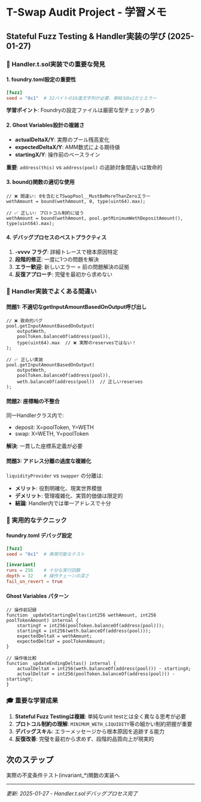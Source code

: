 # T-Swap Audit Project - 学習メモ

## Stateful Fuzz Testing & Handler実装の学び (2025-01-27)

### 🎯 Handler.t.sol実装での重要な発見

#### 1. foundry.toml設定の重要性

```toml
[fuzz]
seed = "0x1"  # 32バイトの16進文字列が必要、単純な0x2だとエラー
```

**学習ポイント**: Foundryの設定ファイルは厳密な型チェックあり

#### 2. Ghost Variables設計の複雑さ

- **actualDeltaX/Y**: 実際のプール残高変化
- **expectedDeltaX/Y**: AMM数式による期待値
- **startingX/Y**: 操作前のベースライン

**重要**: `address(this)` vs `address(pool)` の追跡対象間違いは致命的

#### 3. bound()関数の適切な使用

```solidity
// ❌ 間違い: 0を含むとTSwapPool__MustBeMoreThanZeroエラー
wethAmount = bound(wethAmount, 0, type(uint64).max);

// ✅ 正しい: プロトコル制約に従う
wethAmount = bound(wethAmount, pool.getMinimumWethDepositAmount(), type(uint64).max);
```

#### 4. デバッグプロセスのベストプラクティス

1. **-vvvv フラグ**: 詳細トレースで根本原因特定
2. **段階的修正**: 一度に1つの問題を解決
3. **エラー歓迎**: 新しいエラー = 前の問題解決の証拠
4. **反復アプローチ**: 完璧を最初から求めない

### 🚨 Handler実装でよくある間違い

#### 問題1: 不適切なgetInputAmountBasedOnOutput呼び出し

```solidity
// ❌ 致命的バグ
pool.getInputAmountBasedOnOutput(
    outputWeth,
    poolToken.balanceOf(address(pool)),
    type(uint64).max  // ❌ 実際のreservesではない！
);

// ✅ 正しい実装
pool.getInputAmountBasedOnOutput(
    outputWeth,
    poolToken.balanceOf(address(pool)),
    weth.balanceOf(address(pool))  // 正しいreserves
);
```

#### 問題2: 座標軸の不整合

同一Handlerクラス内で:

- deposit: X=poolToken, Y=WETH
- swap: X=WETH, Y=poolToken

**解決**: 一貫した座標系定義が必要

#### 問題3: アドレス分離の過度な複雑化

`liquidityProvider` vs `swapper` の分離は:

- **メリット**: 役割明確化、現実世界模倣
- **デメリット**: 管理複雑化、実質的価値は限定的
- **結論**: Handler内では単一アドレスで十分

### 🔧 実用的なテクニック

#### foundry.toml デバッグ設定

```toml
[fuzz]
seed = "0x1"  # 再現可能なテスト

[invariant]
runs = 256    # 十分な実行回数
depth = 32    # 操作チェーンの深さ
fail_on_revert = true
```

#### Ghost Variables パターン

```solidity
// 操作前記録
function _updateStartingDeltas(int256 wethAmount, int256 poolTokenAmount) internal {
    startingY = int256(poolToken.balanceOf(address(pool)));
    startingX = int256(weth.balanceOf(address(pool)));
    expectedDeltaX = wethAmount;
    expectedDeltaY = poolTokenAmount;
}

// 操作後比較
function _updateEndingDeltas() internal {
    actualDeltaX = int256(weth.balanceOf(address(pool))) - startingX;
    actualDeltaY = int256(poolToken.balanceOf(address(pool))) - startingY;
}
```

### 🎓 重要な学習成果

1. **Stateful Fuzz Testingは複雑**: 単純なunit testとは全く異なる思考が必要
2. **プロトコル制約の理解**: `MINIMUM_WETH_LIQUIDITY`等の細かい制約把握が重要
3. **デバッグスキル**: エラーメッセージから根本原因を追跡する能力
4. **反復改善**: 完璧を最初から求めず、段階的品質向上が現実的

## 次のステップ

実際の不変条件テスト(invariant_*)関数の実装へ

---

*更新: 2025-01-27 - Handler.t.solデバッグプロセス完了*